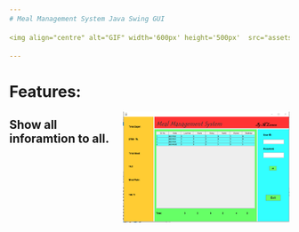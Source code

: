 ```yaml
---
# Meal Management System Java Swing GUI

<img align="centre" alt="GIF" width='600px' height='500px'  src="assets/project.gif" />

---
```

# Features:
<img align="right" alt="GIF" height="200px" width="300px" src="assets/show all details.png" />

## Show all inforamtion to all. 


